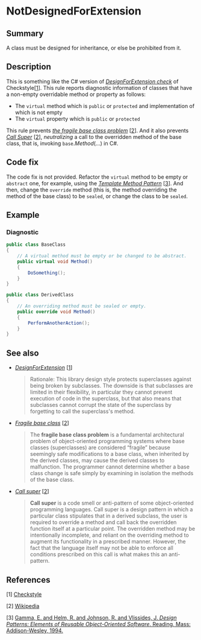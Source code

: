 # NotDesignedForExtension

## Summary

A class must be designed for inheritance, or else be prohibited from it.

## Description

This is something like the C# version of
[_DesignForExtension check_][design-for-extension-checkstyle]
of Checkstyle\[[1](#ref1)\].
This rule reports diagnostic information of classes that have
a non-empty overridable method or property as follows:

- The `virtual` method which is `public` or `protected`
and implementation of which is not empty
- The `virtual` property which is `public` or `protected`

This rule prevents
[_the fragile base class problem_][fragile-base-class] \[[2](#ref2)\].
And it also prevents [_Call Super_][call-super] \[[2](#ref2)\],
_neutralizing_ a call to the overridden method
of the base class, that is, invoking `base`._Method_(...) in C#.

## Code fix

The code fix is not provided. Refactor the `virtual` method to be
empty or `abstract` one, for example, using the
[_Template Method Pattern_][template-method-pattern]
\[[3](#ref3)\].
And then, change the `override` method (this is, the method
overriding the method of the base class) to be `sealed`, or change
the class to be `sealed`.

## Example

### Diagnostic

```csharp
public class BaseClass
{
    // A virtual method must be empty or be changed to be abstract.
    public virtual void Method()
    {
        DoSomething();
    }
}

public class DerivedClass
{
    // An overriding method must be sealed or empty.
    public override void Method()
    {
        PerformAnotherAction();
    }
}
```

## See also

- [_DesignForExtension_][design-for-extension-checkstyle] \[[1](#ref1)\]

  > Rationale: This library design style protects superclasses against being
  > broken by subclasses. The downside is that subclasses are limited in their
  > flexibility, in particular they cannot prevent execution of code in the
  > superclass, but that also means that subclasses cannot corrupt the state
  > of the superclass by forgetting to call the superclass's method.

- [_Fragile base class_][fragile-base-class] \[[2](#ref2)\]

  > The **fragile base class problem** is a fundamental architectural problem
  > of object-oriented programming systems where base classes (superclasses)
  > are considered “fragile” because seemingly safe modifications to a base
  > class, when inherited by the derived classes, may cause the derived
  > classes to malfunction. The programmer cannot determine whether a base
  > class change is safe simply by examining in isolation the methods of the
  > base class.

- [_Call super_][call-super] \[[2](#ref2)\]

  > **Call super** is a code smell or anti-pattern of some object-oriented
  > programming languages. Call super is a design pattern in which a
  > particular class stipulates that in a derived subclass, the user is
  > required to override a method and call back the overridden function
  > itself at a particular point. The overridden method may be intentionally
  > incomplete, and reliant on the overriding method to augment its
  > functionality in a prescribed manner. However, the fact that the
  > language itself may not be able to enforce all conditions prescribed on
  > this call is what makes this an anti-pattern.

## References

<a id="ref1"></a>
[1] [Checkstyle][checkstyle]

<a id="ref2"></a>
[2] [Wikipedia][wikipedia]

<a id="ref3"></a>
[3] [Gamma, E. and Helm, R. and Johnson, R. and Vlissides, J.
_Design Patterns: Elements of Reusable Object-Oriented Software_.
Reading, Mass: Addison-Wesley, 1994.][book-design-patterns]

[call-super]:
  https://en.wikipedia.org/wiki/Call_super
[fragile-base-class]:
  https://en.wikipedia.org/wiki/Fragile_base_class
[template-method-pattern]:
  https://en.wikipedia.org/wiki/Template_method_pattern
[design-for-extension-checkstyle]:
  http://checkstyle.sourceforge.net/config_design.html#DesignForExtension
[wikipedia]:
  https://en.wikipedia.org/wiki/
[checkstyle]:
  http://checkstyle.sourceforge.net/
[book-design-patterns]:
  https://books.google.com/books/about/Design_Patterns.html?id=6oHuKQe3TjQC

